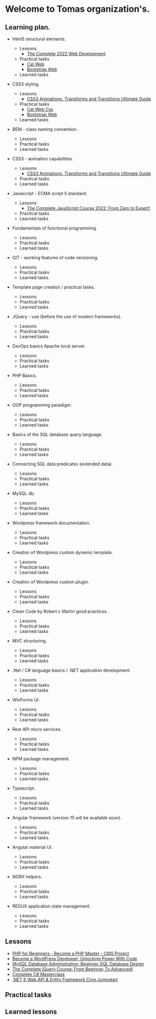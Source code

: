 # Welcome to Tomas organization's.

## Learning plan.
+ Html5 structural elements.
  + Lessons
    + [The Complete 2022 Web Development](https://www.udemy.com/course/the-complete-web-development-bootcamp)
  + Practical tasks
    + [Cat Web](https://github.com/Path-Of-Programmer/learning-stuff/tree/main/0_pratical_tasks/Html)
    + [Bootstrap Web](https://github.com/Path-Of-Programmer/learning-stuff/tree/main/0_pratical_tasks/Testing/Bootstrap-web)
  + Learned tasks
+ CSS3 styling.
  + Lessons
    + [CSS3 Animations, Transforms and Transitions Ultimate Guide](https://www.udemy.com/course/css3-animations-transforms-and-transitions-ultimate-guide)
  + Practical tasks
    + [Cat Web Css](https://github.com/Path-Of-Programmer/learning-stuff/tree/main/0_pratical_tasks/Css)
    + [Bootstrap Web](https://github.com/Path-Of-Programmer/learning-stuff/tree/main/0_pratical_tasks/Testing/Bootstrap-web)
  + Learned tasks

+ BEM - class naming convention.
  + Lessons
  + Practical tasks
  + Learned tasks
+ CSS3 - animation capabilities.
  + Lessons
    + [CSS3 Animations, Transforms and Transitions Ultimate Guide](https://www.udemy.com/course/css3-animations-transforms-and-transitions-ultimate-guide)
  + Practical tasks
  + Learned tasks
+ Javascript - ECMA script 5 standard.
  + Lessons
    + [The Complete JavaScript Course 2022: From Zero to Expert!](https://www.udemy.com/course/the-complete-javascript-course)
  + Practical tasks
  + Learned tasks
+ Fundamentals of functional programming.
  + Lessons
  + Practical tasks
  + Learned tasks
+ GIT - working features of code versioning.
  + Lessons
  + Practical tasks
  + Learned tasks
+ Template page creation / practical tasks.
  + Lessons
  + Practical tasks
  + Learned tasks
+ JQuery - use (before the use of modern frameworks).
  + Lessons
  + Practical tasks
  + Learned tasks
+ DevOps basics Apache local server.
  + Lessons
  + Practical tasks
  + Learned tasks
+ PHP Basics.
  + Lessons
  + Practical tasks
  + Learned tasks
+ OOP programming paradigm.
  + Lessons
  + Practical tasks
  + Learned tasks
+ Basics of the SQL database query language.
  + Lessons
  + Practical tasks
  + Learned tasks
+ Connecting SQL data predicates (extended data).
  + Lessons
  + Practical tasks
  + Learned tasks
+ MySQL db.
  + Lessons
  + Practical tasks
  + Learned tasks
+ Wordpress framework documentation.
  + Lessons
  + Practical tasks
  + Learned tasks
+ Creation of Wordpress custom dynamic template.
  + Lessons
  + Practical tasks
  + Learned tasks
+ Creation of Wordpress custom plugin.
  + Lessons
  + Practical tasks
  + Learned tasks
+ Clean Code by Robert c Martin good practices.
  + Lessons
  + Practical tasks
  + Learned tasks
+ MVC structuring.
  + Lessons
  + Practical tasks
  + Learned tasks
+ .Net / C# language basics / .NET application development.
  + Lessons
  + Practical tasks
  + Learned tasks
+ WinForms UI.
  + Lessons
  + Practical tasks
  + Learned tasks
+ Rest API micro services.
  + Lessons
  + Practical tasks
  + Learned tasks
+ NPM package management.
  + Lessons
  + Practical tasks
  + Learned tasks
+ Typescript.
  + Lessons
  + Practical tasks
  + Learned tasks
+ Angular framework (version 15 will be available soon).
  + Lessons
  + Practical tasks
  + Learned tasks
+ Angular material UI.
  + Lessons
  + Practical tasks
  + Learned tasks
+ NGRX helpers.
  + Lessons
  + Practical tasks
  + Learned tasks
+ REDUX application state management.
  + Lessons
  + Practical tasks
  + Learned tasks

## Lessons


+ [PHP for Beginners - Become a PHP Master - CMS Project](https://www.udemy.com/course/php-for-complete-beginners-includes-msql-object-oriented)
+ [Become a WordPress Developer: Unlocking Power With Code](https://www.udemy.com/course/become-a-wordpress-developer-php-javascript)
+ [MySQL Database Administration: Beginner SQL Database Design](https://www.udemy.com/course/mysql-dba-for-beginners)
+ [The Complete jQuery Course: From Beginner To Advanced!](https://www.udemy.com/course/jquery-tutorial)
+ [Complete C# Masterclass](https://www.udemy.com/course/complete-csharp-masterclass)
+ [.NET 6 Web API & Entity Framework Core Jumpstart](https://www.udemy.com/course/net-core-31-web-api-entity-framework-core-jumpstart)

## Practical tasks

## Learned lessons
